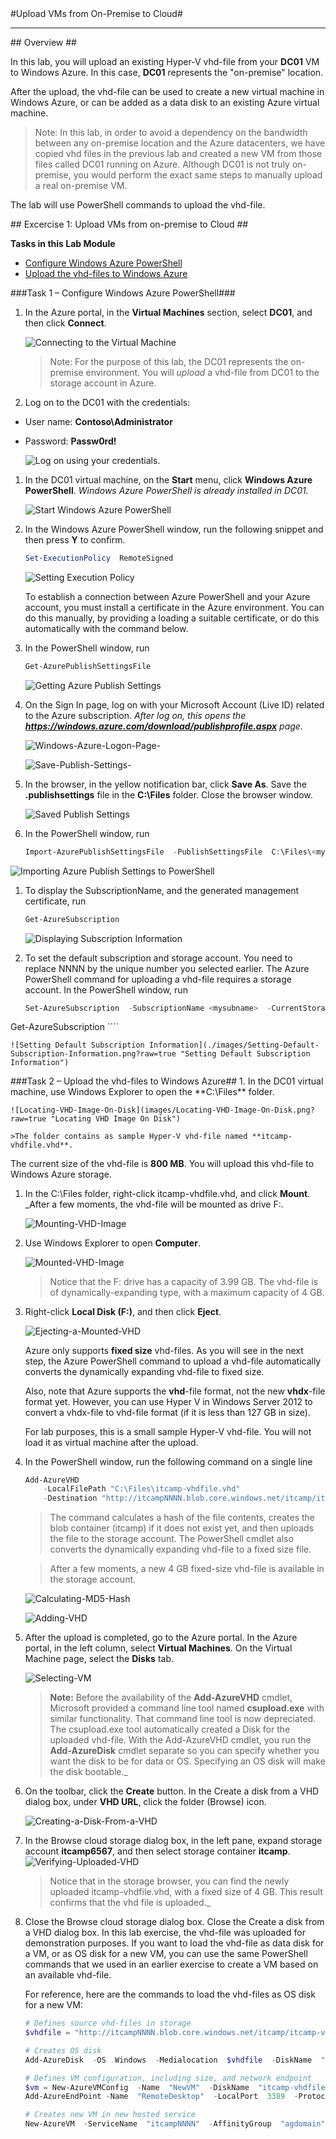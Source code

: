 ﻿<a name="Title" />
#Upload VMs from On-Premise to Cloud#

---
<a name="Overview" />
## Overview ##

In this lab, you will upload an existing Hyper-V vhd-file from your **DC01** VM to Windows Azure. In this case, **DC01** represents the "on-premise" location.

After the upload, the vhd-file can be used to create a new virtual machine in Windows Azure, or can be added as a data disk to an existing Azure virtual machine.

>Note: In this lab, in order to avoid a dependency on the bandwidth between any on-premise location and the Azure datacenters, we have copied vhd files in the previous lab and created a new VM from those files called DC01 running on Azure.  Although DC01 is not truly on-premise, you would perform the exact same steps to manually upload a real on-premise VM.

The lab will use PowerShell commands to upload the vhd-file.

<a name="Exercise1" />
## Excercise 1: Upload VMs from on-premise to Cloud ##

**Tasks in this Lab Module**

* [Configure Windows Azure PowerShell](#Ex1Task1)
* [Upload the vhd-files to Windows Azure](#Ex1Task2)

<a name="Ex1Task1" />
###Task 1 – Configure Windows Azure PowerShell###

1. In the Azure portal, in the **Virtual Machines** section, select **DC01**, and then click **Connect**.

	![Connecting to the Virtual Machine](images/Do-You-Want-To-Save-This-file-dialog.png?raw=true "Connecting to the Virtual Machine")

	>Note: For the purpose of this lab, the DC01 represents the on-premise environment.
You will _upload_ a vhd-file from DC01 to the storage account in Azure.

1. Log on to the DC01 with the credentials:
 - User name: **Contoso\Administrator**
 - Password: **Passw0rd!**

	![Log on using your credentials.](./images/Enter-Your-Credentials.png?raw=true "Log on using your credentials.")

1. In the DC01 virtual machine, on the **Start** menu, click **Windows Azure PowerShell**.
_Windows Azure PowerShell is already installed in DC01._

	![Start Windows Azure PowerShell](./images/Start-Windows-Azure-PowerShell.png?raw=true "Start Windows Azure PowerShell")

1. In the Windows Azure PowerShell window, run the following snippet
and then press **Y** to confirm.

	````PowerShell 
	Set-ExecutionPolicy  RemoteSigned
	````

	![Setting Execution Policy](./images/Setting-Execution-Policy.png?raw=true "Set Execution policy")

	To establish a connection between Azure PowerShell and your Azure account, you must install a certificate in the Azure environment. You can do this manually, by providing a loading a suitable certificate, or do this automatically with the command below.

1. In the PowerShell window, run

	````PowerShell 
	Get-AzurePublishSettingsFile
	````

	![Getting Azure Publish Settings](./images/Getting-Azure-Publish-Settings.png?raw=true "Getting Azure Publish Settings")

1. On the Sign In page, log on with your Microsoft Account (Live ID) related to the Azure subscription.
_After log on, this opens the **https://windows.azure.com/download/publishprofile.aspx** page._

	![Windows-Azure-Logon-Page-](images/Windows-Azure-Logon-Page-.png?raw=true)

	![Save-Publish-Settings-](images/Save-Publish-Settings-.png?raw=true)

1. In the browser, in the yellow notification bar, click **Save As**.
Save the **.publishsettings** file in the **C:\Files** folder.
Close the browser window.

	![Saved Publish Settings](images/Saved-Publish-Settings-.png?raw=true "Saved Azure Publish Settings")

1. In the PowerShell window, run

	````PowerShell 
	Import-AzurePublishSettingsFile  -PublishSettingsFile  C:\Files\<myfilename>.publishsettings
	````
![Importing Azure Publish Settings to PowerShell](images/Importing-Azure-Publish-Settings-to-PowerShell.png?raw=true "Importing Azure Publish Settings to PowerShell")

1. To display the SubscriptionName, and the generated management certificate, run

	````PowerShell 
	Get-AzureSubscription
	````

	![Displaying Subscription Information](./images/Displaying-Subscription-Information.png?raw=true "Displaying Subscription Information")

1. To set the default subscription and storage account. You need to replace NNNN by the unique number you selected earlier. The Azure PowerShell command for uploading a vhd-file requires a storage account. In the PowerShell window, run

	````PowerShell 
	Set-AzureSubscription  -SubscriptionName <mysubname>  -CurrentStorageAccount "itcampNNNN"
Get-AzureSubscription
	````

	![Setting Default Subscription Information](./images/Setting-Default-Subscription-Information.png?raw=true "Setting Default Subscription Information")

<a name="Ex1Task2" />
###Task 2 – Upload the vhd-files to Windows Azure##
1. In the DC01 virtual machine, use Windows Explorer to open the **C:\Files** folder.

	![Locating-VHD-Image-On-Disk](images/Locating-VHD-Image-On-Disk.png?raw=true "Locating VHD Image On Disk")

	>The folder contains as sample Hyper-V vhd-file named **itcamp-vhdfile.vhd**.
The current size of the vhd-file is **800 MB**.
You will upload this vhd-file to Windows Azure storage.

1. In the C:\Files folder, right-click itcamp-vhdfile.vhd, and click **Mount**.
_After a few moments, the vhd-file will be mounted as drive F:.

	![Mounting-VHD-Image](images/Mounting-VHD-Image.png?raw=true "Mounting VHD Image")

1. Use Windows Explorer to open **Computer**.

	![Mounted-VHD-Image](images/Mounted-VHD-Image.png?raw=true "Mounted VHD Image")

	>Notice that the F: drive has a capacity of 3.99 GB.
The vhd-file is of dynamically-expanding type, with a maximum capacity of 4 GB.

1. Right-click **Local Disk (F:)**, and then click **Eject**.

	![Ejecting-a-Mounted-VHD](images/Ejecting-a-Mounted-VHD.png?raw=true "Ejecting a Mounted VHD")

	Azure only supports **fixed size** vhd-files. As you will see in the next step, the Azure PowerShell command to upload a vhd-file automatically converts the dynamically expanding vhd-file to fixed size.

	Also, note that Azure supports the **vhd**-file format, not the new **vhdx**-file format yet. However, you can use Hyper V in Windows Server 2012 to convert a vhdx-file to vhd-file format (if it is less than 127 GB in size).

	For lab purposes, this is a small sample Hyper-V vhd-file. You will not load it as virtual machine after the upload.

1. In the PowerShell window, run the following command on a single line

	````PowerShell 
	Add-AzureVHD 
		-LocalFilePath "C:\Files\itcamp-vhdfile.vhd" 
		-Destination "http://itcampNNNN.blob.core.windows.net/itcamp/itcamp-vhdfile.vhd"
	````

	>The command calculates a hash of the file contents, creates the blob container (itcamp) if it does not exist yet, and then uploads the file to the storage account. The PowerShell cmdlet also converts the dynamically expanding vhd-file to a fixed size file.

	> After a few moments, a new 4 GB fixed-size vhd-file is available in the storage account.
	
	![Calculating-MD5-Hash](images/Calculating-MD5-Hash.png?raw=true "Calculating MD5 Hash")

	![Adding-VHD](images/Adding-VHD.png?raw=true "Adding VHD")

1. After the upload is completed, go to the Azure portal.
In the Azure portal, in the left column, select **Virtual Machines**.
On the Virtual Machine page, select the **Disks** tab.

	![Selecting-VM](images/Selecting-VM.png?raw=true "Selecting VM")

	> **Note:** Before the availability of the **Add-AzureVHD** cmdlet, Microsoft provided a command line tool named **csupload.exe** with similar functionality. That command line tool is now depreciated.
The csupload.exe tool automatically created a Disk for the uploaded vhd-file. With the Add-AzureVHD cmdlet, you run the **Add-AzureDisk** cmdlet separate so you can specify whether you want the disk to be for data or OS.  Specifying an OS disk will make the disk bootable._

1. On the toolbar, click the **Create** button.
In the Create a disk from a VHD dialog box, under **VHD URL**, click the folder (Browse) icon.

	![Creating-a-Disk-From-a-VHD](images/Creating-a-Disk-From-a-VHD.png?raw=true "Creating a Disk From a VHD")

1. In the Browse cloud storage dialog box, in the left pane, expand storage account **itcamp6567**, and then select storage container **itcamp**.
![Verifying-Uploaded-VHD](images/Verifying-Uploaded-VHD.png?raw=true "Verifying Uploaded VHD")
	>Notice that in the storage browser, you can find the newly uploaded itcamp-vhdfile.vhd, with a fixed size of 4 GB. This result confirms that the vhd file is uploaded._

1. Close the Browse cloud storage dialog box.
Close the Create a disk from a VHD dialog box.
In this lab exercise, the vhd-file was uploaded for demonstration purposes.
If you want to load the vhd-file as data disk for a VM, or as OS disk for a new VM, you can use the same PowerShell commands that we used in an earlier exercise to create a VM based on an available vhd-file.

	For reference, here are the commands to load the vhd-files as OS disk for a new VM:

	```` PowerShell 
	# Defines source vhd-files in storage
	$vhdfile = "http://itcampNNNN.blob.core.windows.net/itcamp/itcamp-vhdfile.vhd"

	# Creates OS disk
	Add-AzureDisk  -OS  Windows  -Medialocation  $vhdfile  -DiskName  "itcamp-vhdfile"

	# Defines VM configuration, including size, and network endpoint
	$vm = New-AzureVMConfig  -Name  "NewVM"  -DiskName  "itcamp-vhdfile" 	-InstanceSize "Small"  |
   Add-AzureEndPoint -Name  "RemoteDesktop"  -LocalPort  3389  -Protocol  TCP

	# Creates new VM in new hosted service
	New-AzureVM  -ServiceName  "itcampNNNN"  -AffinityGroup  "agdomain" -VMs  $vm
	````





